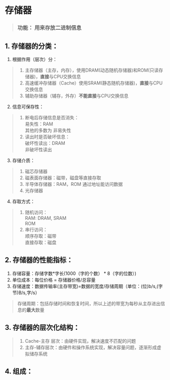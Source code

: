 # **存储器**
> ### **功能：** 用来存放二进制信息

## 1. **存储器的分类：**

1. 根据作用（层次）分：
> 1. 主存储器（主存，内存），使用DRAM(动态随机存储器)和ROM(只读存储器)，**直接**与CPU交换信息
> 2. 高速缓冲存储器（Cache）使用SRAM(静态随机存储器)，**直接**与CPU交换信息
> 3. 辅助存储器（辅存，外存）**不能直接**与CPU交换信息

2. 信息可保存性：
> 1. 断电后存储信息是否消失：\
> 易失性：RAM\
> 其他的多数为 非易失性
> 2. 读出时是否破坏信息：\
> 破坏性读出：DRAM\
> 非破坏性读出

3. 存储介质：
> 1. 磁芯存储器
> 2. 磁表面存储器：磁带，磁盘等直接存取
> 3. 半导体存储器：RAM，ROM 通过地址能访问数据
> 4. 光存储器

4. 存取方式：
> 1. 随机访问：\
> RAM: DRAM, SRAM\
> ROM
> 2. 串行访问：\
> 顺序存取：磁带 \
> 直接存取：磁盘

## 2. **存储器的性能指标：**
1. 存储容量：存储字数*字长(1000（字的个数） * 8（字的位数）)
2. 单位成本：每位价格 = 存储器价格/总容量
3. 存储速度：数据传输率(主存带宽)=数据的宽度/存储周期（单位：(位)b/s,(字节)B/s,字/s）
> 存储周期：包括存储时间和恢复时间，所以上述的带宽为每秒从主存进出信息的**最大**数量

## 3. 存储器的层次化结构：
> 1. Cache-主存 层次：由硬件实现，解决速度不匹配的问题
> 2. 主存-辅存层次：由硬件和操作系统实现，解决容量问题，逐渐形成虚拟储存系统


## 4. 组成：